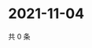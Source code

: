 # 2021-11-04

共 0 条

<!-- BEGIN WEIBO -->
<!-- 最后更新时间 Thu Nov 04 2021 21:11:32 GMT+0800 (China Standard Time) -->

<!-- END WEIBO -->
